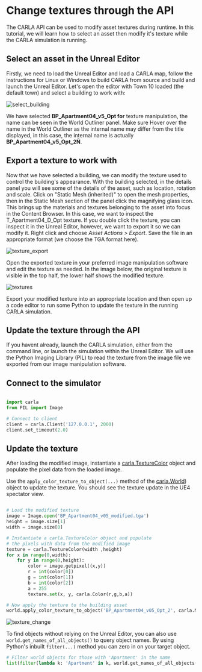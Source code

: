 # Change textures through the API

The CARLA API can be used to modify asset textures during runtime. In this tutorial, we will learn how to select an asset then modify it's texture while the CARLA simulation is running. 

## Select an asset in the Unreal Editor

Firstly, we need to load the Unreal Editor and load a CARLA map, follow the instructions for Linux or Windows to build CARLA from source and build and launch the Unreal Editor. Let's open the editor with Town 10 loaded (the default town) and select a building to work with:

![select_building](../img/tuto_G_texture_streaming/building_selected.png)

We have selected __BP_Apartment04_v5_Opt for__ texture manipulation, the name can be seen in the World Outliner panel. Make sure Hover over the name in the World Outliner as the internal name may differ from the title displayed, in this case, the internal name is actually __BP_Apartment04_v5_Opt_2Ñ__.

## Export a texture to work with

Now that we have selected a building, we can modify the texture used to control the building's appearance. With the building selected, in the details panel you will see some of the details of the asset, such as location, rotation and scale. Click on "Static Mesh (inherited)" to open the mesh properties, then in the Static Mesh section of the panel click the magnifying glass icon. This brings up the materials and textures belonging to the asset into focus in the Content Browser. In this case, we want to inspect the T_Apartment04_D_Opt texture. If you double click the texture, you can inspect it in the Unreal Editor, however, we want to export it so we can modify it. Right click and choose *Asset Actions > Export*. Save the file in an appropriate format (we choose the TGA format here).

![texture_export](../img/tuto_G_texture_streaming/texture_export.png)

Open the exported texture in your preferred image manipulation software and edit the texture as needed. In the image below, the original texture is visible in the top half, the lower half shows the modified texture.

![textures](../img/tuto_G_texture_streaming/textures.png)

Export your modified texture into an appropriate location and then open up a code editor to run some Python to update the texture in the running CARLA simulation.

## Update the texture through the API

If you havent already, launch the CARLA simulation, either from the command line, or launch the simulation within the Unreal Editor. We will use the Python Imaging Library (PIL) to read the texture from the image file we exported from our image manipulation software.

## Connect to the simulator

```py

import carla
from PIL import Image

# Connect to client
client = carla.Client('127.0.0.1', 2000)
client.set_timeout(2.0)

```

## Update the texture

After loading the modified image, instantiate a [carla.TextureColor](python_api.md#carla.TextureColor) object and populate the pixel data from the loaded image.

Use the `apply_color_texture_to_object(...)` method of the [carla.World](python_api.md#carla.World)) object to update the texture. You should see the texture update in the UE4 spectator view. 


```py

# Load the modified texture
image = Image.open('BP_Apartment04_v05_modified.tga')
height = image.size[1]
width = image.size[0]

# Instantiate a carla.TextureColor object and populate
# the pixels with data from the modified image
texture = carla.TextureColor(width ,height)
for x in range(0,width):
    for y in range(0,height):
        color = image.getpixel((x,y))
        r = int(color[0])
        g = int(color[1])
        b = int(color[2])
        a = 255
        texture.set(x, y, carla.Color(r,g,b,a))

# Now apply the texture to the building asset
world.apply_color_texture_to_object('BP_Apartment04_v05_Opt_2', carla.MaterialParameter.Diffuse, texture)

```

![texture_change](../img/tuto_G_texture_streaming/texture_change.gif)


To find objects without relying on the Unreal Editor, you can also use `world.get_names_of_all_objects()` to query object names. By using Python's inbuilt `filter(...)` method you can zero in on your target object.

```py
# Filter world objects for those with 'Apartment' in the name
list(filter(lambda k: 'Apartment' in k, world.get_names_of_all_objects()))
```
